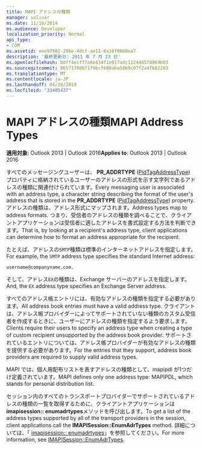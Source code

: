 ```yaml
---
title: MAPI アドレスの種類
manager: soliver
ms.date: 11/16/2014
ms.audience: Developer
localization_priority: Normal
api_type:
- COM
ms.assetid: eee97982-29be-4dcf-ae11-8a38f0080ea7
description: '最終更新日: 2011 年 7 月 23 日'
ms.openlocfilehash: b0ff4ecff7a6e834f1e017adc11244657896db03
ms.sourcegitcommit: 8657170d071f9bcf680aba50b9c07f2a4fb82283
ms.translationtype: MT
ms.contentlocale: ja-JP
ms.lasthandoff: 04/28/2019
ms.locfileid: "33405437"
---
```

# <a name="mapi-address-types"></a><span data-ttu-id="43b99-103">MAPI アドレスの種類</span><span class="sxs-lookup"><span data-stu-id="43b99-103">MAPI Address Types</span></span>

  
  
<span data-ttu-id="43b99-104">**適用対象**: Outlook 2013 | Outlook 2016</span><span class="sxs-lookup"><span data-stu-id="43b99-104">**Applies to**: Outlook 2013 | Outlook 2016</span></span> 
  
<span data-ttu-id="43b99-105">すべてのメッセージングユーザーは、 **PR_ADDRTYPE** ([PidTagAddressType](pidtagaddresstype-canonical-property.md)) プロパティに格納されているユーザーのアドレスの形式を示す文字列であるアドレスの種類に関連付けられています。</span><span class="sxs-lookup"><span data-stu-id="43b99-105">Every messaging user is associated with an address type, a character string describing the format of the user's address that is stored in the **PR_ADDRTYPE** ([PidTagAddressType](pidtagaddresstype-canonical-property.md)) property.</span></span> <span data-ttu-id="43b99-106">アドレスの種類は、アドレス形式にマップされます。</span><span class="sxs-lookup"><span data-stu-id="43b99-106">Address types map to address formats.</span></span> <span data-ttu-id="43b99-107">つまり、受信者のアドレスの種類を調べることで、クライアントアプリケーションは受信者に適したアドレスを書式設定する方法を判断できます。</span><span class="sxs-lookup"><span data-stu-id="43b99-107">That is, by looking at a recipient's address type, client applications can determine how to format an address appropriate for the recipient.</span></span> 
  
<span data-ttu-id="43b99-108">たとえば、アドレスの`SMTP`種類は標準のインターネットアドレスを指定します。</span><span class="sxs-lookup"><span data-stu-id="43b99-108">For example, the  `SMTP` address type specifies the standard Internet address:</span></span> 
  
 `username@companyname.com.`
  
<span data-ttu-id="43b99-109">そして、アドレス`EX`の種類は、Exchange サーバーのアドレスを指定します。</span><span class="sxs-lookup"><span data-stu-id="43b99-109">And, the  `EX` address type specifies an Exchange Server address.</span></span> 
  
<span data-ttu-id="43b99-110">すべてのアドレス帳エントリには、有効なアドレスの種類を指定する必要があります。</span><span class="sxs-lookup"><span data-stu-id="43b99-110">All address book entries must have a valid address type.</span></span> <span data-ttu-id="43b99-111">クライアントは、アドレス帳プロバイダーによってサポートされていない種類のカスタム受信者を作成するときに、ユーザーにアドレスの種類を指定するよう要求します。</span><span class="sxs-lookup"><span data-stu-id="43b99-111">Clients require their users to specify an address type when creating a type of custom recipient unsupported by the address book provider.</span></span> <span data-ttu-id="43b99-112">サポートされているエントリについては、アドレス帳プロバイダーが有効なアドレスの種類を提供する必要があります。</span><span class="sxs-lookup"><span data-stu-id="43b99-112">For the entries that they support, address book providers are required to supply valid address types.</span></span> 
  
<span data-ttu-id="43b99-113">MAPI では、個人用配布リストを表すアドレスの種類として、mapipdl が1つだけ定義されています。</span><span class="sxs-lookup"><span data-stu-id="43b99-113">MAPI defines only one address type: MAPIPDL, which stands for personal distribution list.</span></span>
  
<span data-ttu-id="43b99-114">セッション内のすべてのトランスポートプロバイダーでサポートされているアドレスの種類の一覧を取得するために、クライアントアプリケーションは**imapisession:: enumadrtypes**メソッドを呼び出します。</span><span class="sxs-lookup"><span data-stu-id="43b99-114">To get a list of the address types supported by all of the transport providers in the session, client applications call the **IMAPISession::EnumAdrTypes** method.</span></span> <span data-ttu-id="43b99-115">詳細については、「 [imapisession:: enumadrtypes](imapisession-enumadrtypes.md)」を参照してください。</span><span class="sxs-lookup"><span data-stu-id="43b99-115">For more information, see [IMAPISession::EnumAdrTypes](imapisession-enumadrtypes.md).</span></span>
  

